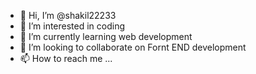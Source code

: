 - 👋 Hi, I’m @shakil22233
- 👀 I’m interested in coding
- 🌱 I’m currently learning web development
- 💞️ I’m looking to collaborate on Fornt END development
- 📫 How to reach me ...

<!---
shakil22233/shakil22233 is a ✨ special ✨ repository because its `README.md` (this file) appears on your GitHub profile.
You can click the Preview link to take a look at your changes.
--->
